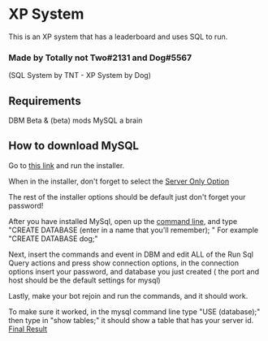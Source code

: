 
# XP System
This is an XP system  that has a leaderboard and uses SQL to run.

### Made by Totally not Two#2131 and Dog#5567
(SQL System by TNT - XP System by Dog)

## Requirements
DBM Beta & (beta) mods
MySQL
a brain

## How to download MySQL
Go to [this link](https://dev.mysql.com/get/Downloads/MySQLInstaller/mysql-installer-community-5.7.23.0.msi) and run the installer.

When in the installer, don't forget to select the [Server Only Option](http://prntscr.com/kxs16i)

The rest of the installer options should be default just don't forget your password!

After you have installed MySql, open up the [command line](
https://gyazo.com/6f9fe4134e330a76defa303abee34e28), and type "CREATE DATABASE (enter in a name that you'll remember); "  For example "CREATE DATABASE dog;"

Next, insert the commands and event in DBM and edit ALL of the Run Sql Query actions and press show connection options, in the connection options insert your password, and database you just created ( the port and host should be the default settings for mysql)

Lastly, make your bot rejoin and run the commands, and it should work.

To make sure it worked, in the mysql command line type "USE (database);" then type in "show tables;" it should show a table that has your server id. [Final Result](https://image.prntscr.com/image/fr0JbH0BSCq_clF2MhsEOw.png)
